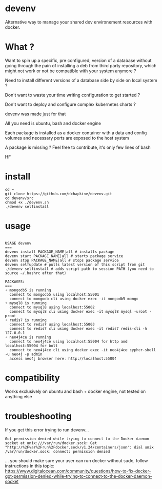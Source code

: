 # devenv
 
Alternative way to manage your shared dev environement resources with docker.


# What ?

Want to spin up a specific, pre configured, version of a database without going through the pain of installing a deb from third party repository, which might not work or not be compatible with your system anymore ?

Need to install different versions of a database side by side on local system ?

Don't want to waste your time writing configuration to get started ?

Don't want to deploy and configure complex kubernetes charts ?

devenv was made just for that

All you need is ubuntu, bash and docker engine

Each package is installed as a docker container with a data and config volumes and necessary ports are exposed to the host system

A package is missing ? Feel free to contribute, it's only few lines of bash

HF


# install

```
cd ~
git clone https://github.com/dchapkine/devenv.git
cd devenv/src
chmod +x ./devenv.sh
./devenv selfinstall
```

# usage

```

USAGE devenv
===
devenv install PACKAGE_NAME|all # installs package
devenv start PACKAGE_NAME|all # starts package service
devenv stop PACKAGE_NAME|all # stops package service
devenv selfupdate # pulls latest version of this script from git
./devenv selfinstall # adds script path to session PATH (you need to source ~/.bashrc after that)

PACKAGES:
===
+ mongodb5 is running
  connect to mongodb5 using localhost:55001
  connect to mongodb cli using docker exec -it mongodb5 mongo
+ mysql8 is running
  connect to mysql8 using localhost:55002
  connect to mysql8 cli using docker exec -it mysql8 mysql -uroot -proot
+ redis7 is running
  connect to redis7 using localhost:55003
  connect to redis7 cli using docker exec -it redis7 redis-cli -h 127.0.0.1
+ neo4j4ce is running
  connect to neo4j4ce using localhost:55004 for http and localhost:55004 for bolt
  connect to neo4j4ce cli using docker exec -it neo4j4ce cypher-shell -u neo4j -p admin
  access neo4j browser here: http://localhost:55004

```

# compatibility

Works exclusively on ubuntu and bash + docker engine, not tested on anything else


# troubleshooting

If you get this error trying to run devenv...

```
Got permission denied while trying to connect to the Docker daemon socket at unix:///var/run/docker.sock: Get "http://%2Fvar%2Frun%2Fdocker.sock/v1.24/containers/json": dial unix /var/run/docker.sock: connect: permission denied
```

... you should make sure your user can run docker without sudo, follow instructions in this topic: https://www.digitalocean.com/community/questions/how-to-fix-docker-got-permission-denied-while-trying-to-connect-to-the-docker-daemon-socket




